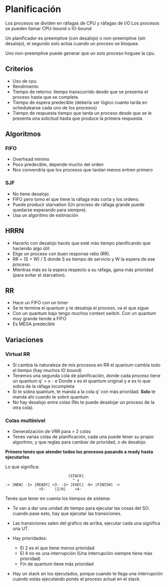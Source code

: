 # Planificación

Los procesos se dividen en ráfagas de CPU y ráfagas de I/O
Los procesos se pueden llamar CPU-bound o IO-bound

Un planificador es preemptive (con desalojo) o non-preemptive (sin desalojo), el segundo solo actúa cuando un proceso se bloquea.

Uno non-preemptive puede generar que un solo proceso hoguee la cpu.

## Criterios

- Uso de cpu
- Rendimiento
- Tiempo de retorno: tiempo transcurrido desde que se presenta el proceso hasta que se completa
- Tiempo de espera predecible (debería ser lógico cuanto tarda en schedulearse cada uno de los procesos)
- Tiempo de respuesta tiempo que tarda un proceso desde que se le presenta una solicitud hasta que produce la primera respuesta

## Algoritmos

### FIFO

- Overhead mínimo
- Poco predecible, depende mucho del orden
- Nos convendría que los procesos que tardan menos entren primero

### SJF

- No tiene desalojo.
- FIFO pero tomo el que tiene la ráfaga más corta y los ordeno.
- Puede producir starvation (Un proceso de ráfaga grande puede quedarse esperando para siempre).
- Usa un algoritmo de estimación

## HRRN

- Hacerlo con desalojo hacés que esté más tiempo planificando que haciendo algo útil
- Elige un proceso con buen response ratio (RR).
- RR = (S + W) / S donde S es tiempo de servicio y W la espera de ese proceso.
- Mientras más es la espera respecto a su ráfaga, gana más prioridad (para evitar el starvation).

## RR

- Hace un FIFO con un timer
- Se te termina el quantum y te desaloja el proceso, va el que sigue
- Con un quantum bajo tengo muchos context switch. Con un quantum muy grande tiende a FIFO
- Es MEGA predecible

## Variaciones

### Virtual RR

- Si cambia la naturaleza de mis procesos en RR el quantum cambia todo el tiempo (hay muchos IO bound)
- Tenemos una segunda cola de planificación, donde cada proceso tiene un quantum
  q' = x - e
  Donde x es el quantum original y e es lo que sobra de la ráfaga incompleta
- Si te sobra quantum, te manda a la cola q' con más prioridad. **Solo** te manda ahí cuando te sobró quantum
- No hay desalojo entre colas (No te puede desalojar un proceso de la otra cola).

### Colas multinivel

- Generalización de VRR para > 2 colas
- Tenés varias colas de planificación, cada una puede tener su propio algoritmo, y que reglas para cambiar de prioridad, o de desalojo.

**Primero tenés que atender todos los procesos pasando a ready hasta ejecutarlos**

Lo que significa:

```
                            |STACK|
                              ^ v
-> |NEW| -1> |READY| <3- -2> |EXEC| -6> |FINISH| ->
               <5-    |I/O|    <4-
```

Tenés que tener en cuenta los tiempos de sistema:

- Te van a dar una unidad de tiempo para ejecutar las cosas del SO. cuando pase esto, hay que ejecutar las transiciones.
- Las transiciones salen del gráfico de arriba, ejecutar cada una significa una UT.
- Hay prioridades:

  - El 2 es el que tiene menos prioridad
  - El 4 no es una interrupción (Una interrupción siempre tiene más prioridad)
  - Fin de quantum tiene más prioridad

- Hay un stack en los ejecutados, porque cuando te llega una interrupción cuando estás ejecutando ponés el proceso actual en el stack.
